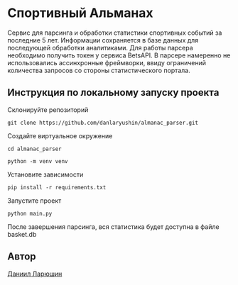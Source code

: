 # Спортивный Альманах

Сервис для парсинга и обработки статистики спортивных событий за последние 5 лет. Информации сохраняется в базе данных для последующей обработки аналитиками.
Для работы парсера необходимо получить токен у сервиса BetsAPI.
В парсере намеренно не использовались ассинхронные фреймворки, ввиду ограничений количества запросов со стороны статистического портала.

## Инструкция по локальному запуску проекта
Склонируйте репозиторий
```
git clone https://github.com/danlaryushin/almanac_parser.git
```
Создайте виртуальное окружение
```
cd almanac_parser
```
```
python -m venv venv
```
Установите зависимости
```
pip install -r requirements.txt
```
Запустите проект
```
python main.py
```
После завершения парсинга, вся статистика будет доступна в файле basket.db

## Автор 
[Даниил Ларюшин](https://github.com/danlaryushin)
